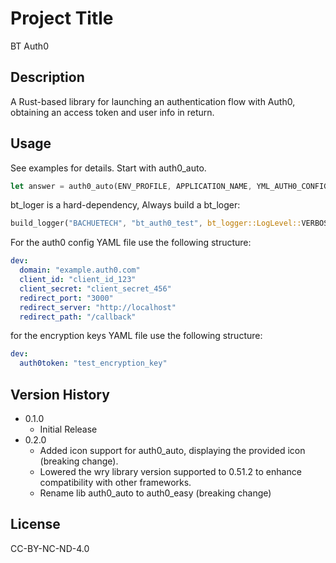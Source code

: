 # Project Title
BT Auth0

## Description
A Rust-based library for launching an authentication flow with Auth0, obtaining an access token and user info in return.

## Usage
See examples for details. Start with auth0_auto.
```Rust
let answer = auth0_auto(ENV_PROFILE, APPLICATION_NAME, YML_AUTH0_CONFIG, SVR_PREFIX, YML_KEYS, SCOPE, Some(icon_path));
```

bt_loger is a hard-dependency, Always build a bt_loger:
```RUST
build_logger("BACHUETECH", "bt_auth0_test", bt_logger::LogLevel::VERBOSE, bt_logger::LogTarget::STD_ERROR);
```

For the auth0 config YAML file use the following structure:
```YAML
dev:
  domain: "example.auth0.com"
  client_id: "client_id_123"
  client_secret: "client_secret_456"
  redirect_port: "3000"
  redirect_server: "http://localhost"
  redirect_path: "/callback"
```

for the encryption keys YAML file use the following structure:
```YAML
dev:
  auth0token: "test_encryption_key"
```

## Version History
* 0.1.0
    * Initial Release
* 0.2.0
  * Added icon support for auth0_auto, displaying the provided icon (breaking change). 
  * Lowered the wry library version supported to 0.51.2 to enhance compatibility with other frameworks.
  * Rename lib auth0_auto to auth0_easy (breaking change)

## License
CC-BY-NC-ND-4.0